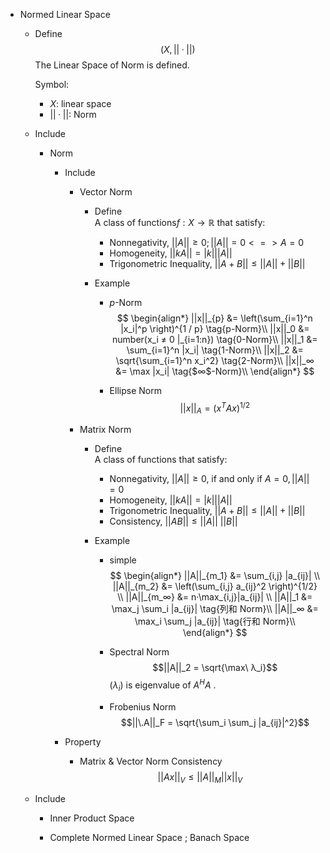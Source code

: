 * Normed Linear Space
  - Define   
    $$(X, ||·||)$$
    The Linear Space of Norm is defined.

    Symbol:
    - $X$: linear space
    - $||·||$:  Norm 

  - Include
    * Norm

      - Include
        * Vector Norm 
          - Define   
            A class of functions$f: X \to \mathbb R$ that satisfy:
            - Nonnegativity, $||A|| ≥ 0 ; ||A|| = 0 <=> A = 0$
            - Homogeneity, $||k A|| = |k| ||A||$
            - Trigonometric Inequality, $||A + B|| ≤ ||A|| + ||B||$
            
          - Example 
            - $p$-Norm
              $$
              \begin{align*}
                ||x||_{p} &= \left(\sum_{i=1}^n |x_i|^p \right)^{1 / p}  \tag{p-Norm}\\
                ||x||_0 &= number(x_i ≠ 0 |_{i=1:n})  \tag{0-Norm}\\
                ||x||_1 &= \sum_{i=1}^n |x_i|  \tag{1-Norm}\\
                ||x||_2 &= \sqrt{\sum_{i=1}^n x_i^2}  \tag{2-Norm}\\
                ||x||_∞ &= \max |x_i|  \tag{$∞$-Norm}\\
              \end{align*}
              $$

            - Ellipse Norm 
              $$||x||_A = (x^T A x)^{1/2}$$
            
        * Matrix Norm 
          - Define   
            A class of functions that satisfy:
            - Nonnegativity, $||A|| ≥ 0$, if and only if $A = 0, ||A|| = 0$
            - Homogeneity, $||k A|| = |k| ||A||$
            - Trigonometric Inequality, $||A + B|| ≤ ||A|| + ||B||$
            - Consistency, $||A B|| ≤ ||A||\ ||B||$

          - Example 
            - simple
              $$
              \begin{align*}
                ||A||_{m_1} &= \sum_{i,j} |a_{ij}|  \\
                ||A||_{m_2} &= \left(\sum_{i,j} a_{ij}^2 \right)^{1/2}  \\
                ||A||_{m_∞} &= n·\max_{i,j}|a_{ij}|  \\
                ||A||_1    &= \max_j \sum_i |a_{ij}|  \tag{列和 Norm}\\
                ||A||_∞ &= \max_i \sum_j |a_{ij}|  \tag{行和 Norm}\\
              \end{align*}
              $$
            - Spectral Norm   
              $$||A||_2 = \sqrt{\max\ λ_i}$$
              $(λ_i)$ is eigenvalue of $A^H A$ .

            - Frobenius Norm 
              $$||\.A||_F = \sqrt{\sum_i \sum_j |a_{ij}|^2}$$

      - Property
        - Matrix & Vector Norm Consistency
          $$||A x||_V ≤ ||A||_M ||x||_V$$

  - Include
    * Inner Product Space

    * Complete Normed Linear Space ; Banach Space
    